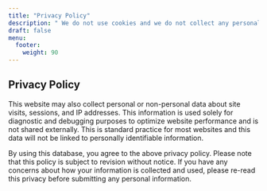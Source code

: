```yaml
---
title: "Privacy Policy"
description: " We do not use cookies and we do not collect any personal data."
draft: false
menu:
  footer:
    weight: 90
---
```

## Privacy Policy

This website may also collect personal or non-personal data about site visits, sessions, and IP addresses. This information is used solely for diagnostic and debugging purposes to optimize website performance and is not shared externally. This is standard practice for most websites and this data will not be linked to personally identifiable information.

By using this database, you agree to the above privacy policy. Please note that this policy is subject to revision without notice. If you have any concerns about how your information is collected and used, please re-read this privacy before submitting any personal information.